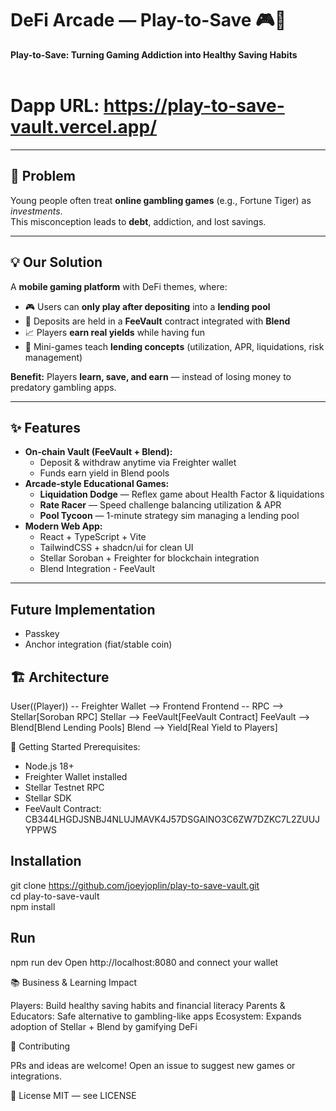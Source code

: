# DeFi Arcade — Play-to-Save 🎮💸

**Play-to-Save: Turning Gaming Addiction into Healthy Saving Habits** <br> <br>

# Dapp URL: https://play-to-save-vault.vercel.app/ 

---

## 🚩 Problem
Young people often treat **online gambling games** (e.g., Fortune Tiger) as *investments*.  
This misconception leads to **debt**, addiction, and lost savings.

---

## 💡 Our Solution
A **mobile gaming platform** with DeFi themes, where:
- 🎮 Users can **only play after depositing** into a **lending pool**
- 🏦 Deposits are held in a **FeeVault** contract integrated with **Blend**
- 📈 Players **earn real yields** while having fun
- 🧠 Mini-games teach **lending concepts** (utilization, APR, liquidations, risk management)

**Benefit:** Players **learn, save, and earn** — instead of losing money to predatory gambling apps.

---

## ✨ Features
- **On-chain Vault (FeeVault + Blend):**
  - Deposit & withdraw anytime via Freighter wallet
  - Funds earn yield in Blend pools
- **Arcade-style Educational Games:**
  - **Liquidation Dodge** — Reflex game about Health Factor & liquidations
  - **Rate Racer** — Speed challenge balancing utilization & APR
  - **Pool Tycoon** — 1-minute strategy sim managing a lending pool
- **Modern Web App:**
  - React + TypeScript + Vite
  - TailwindCSS + shadcn/ui for clean UI
  - Stellar Soroban + Freighter for blockchain integration
  - Blend Integration - FeeVault

---
## Future Implementation
- Passkey
- Anchor integration (fiat/stable coin)

## 🏗 Architecture

  User((Player)) -- Freighter Wallet --> Frontend
  Frontend -- RPC --> Stellar[Soroban RPC]
  Stellar --> FeeVault[FeeVault Contract]
  FeeVault --> Blend[Blend Lending Pools]
  Blend --> Yield[Real Yield to Players]

🚀 Getting Started
Prerequisites:
- Node.js 18+
- Freighter Wallet installed
- Stellar Testnet RPC
- Stellar SDK
- FeeVault Contract: CB344LHGDJSNBJ4NLUJMAVK4J57DSGAINO3C6ZW7DZKC7L2ZUUJYPPWS

## Installation 
git clone https://github.com/joeyjoplin/play-to-save-vault.git <br>
cd play-to-save-vault <br>
npm install

## Run 
npm run dev
Open http://localhost:8080 and connect your wallet

📚 Business & Learning Impact

Players: Build healthy saving habits and financial literacy
Parents & Educators: Safe alternative to gambling-like apps
Ecosystem: Expands adoption of Stellar + Blend by gamifying DeFi

🤝 Contributing

PRs and ideas are welcome! Open an issue to suggest new games or integrations.

📜 License
MIT — see LICENSE






